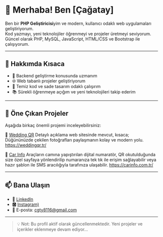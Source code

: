 # 👋 Merhaba! Ben [Çağatay]  

Ben bir **PHP Geliştiricisi**yim ve modern, kullanıcı odaklı web uygulamaları geliştiriyorum.  
Kod yazmayı, yeni teknolojiler öğrenmeyi ve projeler üretmeyi seviyorum.  
Güncel olarak PHP, MySQL, JavaScript, HTML/CSS ve Bootstrap ile çalışıyorum.

---

## 🚀 Hakkımda Kısaca

- 🔧 Backend geliştirme konusunda uzmanım  
- 🌐 Web tabanlı projeler geliştiriyorum  
- 🎯 Temiz kod ve sade tasarım odaklı çalışırım  
- 📚 Sürekli öğrenmeye açığım ve yeni teknolojileri takip ederim

---

## 📌 Öne Çıkan Projeler

Aşağıda birkaç önemli projemi inceleyebilirsiniz:



🔗 [Wedding QR]([https://weddingqr.tr/])
Detaylı açıklama web sitesinde mevcut, kısaca; Düğününüzde çekilen fotoğrafları paylaşmanın kolay ve modern yolu.
https://weddingqr.tr/

🔗 [Car Info]([https://carinfo.com.tr/])
Araçların camına yapıştırılan dijital numaratör, QR okutulduğunda size özel sayfaya yönlendirilip numaranıza tek tık ile erişim sağlayabilir veya hazır şablon ile SMS aracılığıyla tarafınıza ulaşabilir.
https://carinfo.com.tr/

---

## 📫 Bana Ulaşın

- 💼 [LinkedIn](Link:[[https://linkedin.com/in/kullanici-adin](https://www.linkedin.com/in/%C3%A7a%C4%9Fatay-denizhan-98b707216/)0])
- 🅾 [Instagram)]([https://seninsiten.com](https://www.instagram.com/cagataydenizhan/))
- 📧 E-posta: cgty8116@gmail.com

---

> 💡 Not: Bu profil aktif olarak güncellenmektedir. Yeni projeler ve içerikler eklenmeye devam ediyor...

